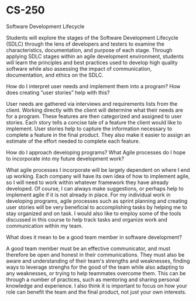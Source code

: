 # CS-250
Software Development Lifecycle

Students will explore the stages of the Software Development Lifecycle (SDLC) through the lens of developers and testers to examine the characteristics, documentation, and purpose of each stage. Through applying SDLC stages within an agile development environment, students will learn the principles and best practices used to develop high quality software while also assessing the impact of communication, documentation, and ethics on the SDLC.


How do I interpret user needs and implement them into a program? How does creating “user stories” help with this?

User needs are gathered via interviews and requirements lists from the client. Working directly with the client will determine what their needs are for a program. These features are then categorized and assigned to user stories. Each story tells a concise tale of a feature the client would like to implement. User stories help to capture the information necessary to complete a feature in the final product. They also make it easier to assign an estimate of the effort needed to complete each feature.
  
How do I approach developing programs? What Agile processes do I hope to incorporate into my future development work?

What agile processes I incorporate will be largely dependent on where I end up working. Each company will have its own idea of how to implement agile, so I will need to work within whatever framework they have already developed. Of course, I can always make suggestions, or perhaps help to implement agile if it is not already in place. For my individual work in developing programs, agile processes such as sprint planning and creating user stories will be very beneficial to accomplishing tasks by helping me to stay organized and on task. I would also like to employ some of the tools discussed in this course to help track tasks and organize work and communication within my team.

What does it mean to be a good team member in software development?

A good team member must be an effective communicator, and must therefore be open and honest in their communications. They must also be aware and understanding of their team's strengths and weaknesses, finding ways to leverage strenghs for the good of the team while also adapting to any weaknesses, or trying to help teammates overcome them. This can be through a number of practices, such as mentoring and sharing personal knowledge and experience. I also think it is important to focus on how your role can benefit the team and the final product, not just your own interests. 
